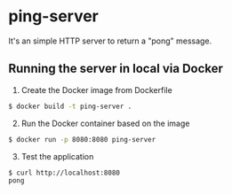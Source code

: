 # ping-server

It's an simple HTTP server to return a "pong" message.

## Running the server in local via Docker

1. Create the Docker image from Dockerfile

```sh
$ docker build -t ping-server .
```

2. Run the Docker container based on the image

```sh
$ docker run -p 8080:8080 ping-server
```

3. Test the application

```
$ curl http://localhost:8080
pong
```
